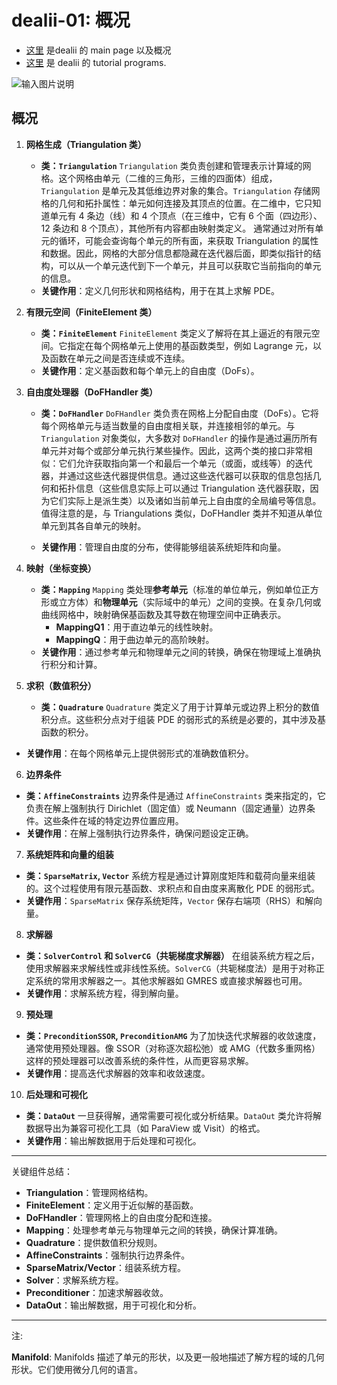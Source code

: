 # dealii-01: 概况

* [这里](https://dealii.org/current/doxygen/deal.II/) 是dealii 的 main page 以及概况
* [这里](https://dealii.org/current/doxygen/deal.II/Tutorial.html) 是 dealii 的 tutorial programs.



![输入图片说明](https://dealii.org/current/doxygen/deal.II/dot_inline_dotgraph_11.png)

## 概况

1. **网格生成（Triangulation 类）**

	-   **类：`Triangulation`** `Triangulation` 类负责创建和管理表示计算域的网格。这个网格由单元（二维的三角形，三维的四面体）组成，`Triangulation` 是单元及其低维边界对象的集合。`Triangulation` 存储网格的几何和拓扑属性：单元如何连接及其顶点的位置。在二维中，它只知道单元有 4 条边（线）和 4 个顶点（在三维中，它有 6 个面（四边形）、12 条边和 8 个顶点），其他所有内容都由映射类定义。
	通常通过对所有单元的循环，可能会查询每个单元的所有面，来获取 Triangulation 的属性和数据。因此，网格的大部分信息都隐藏在迭代器后面，即类似指针的结构，可以从一个单元迭代到下一个单元，并且可以获取它当前指向的单元的信息。
	-   **关键作用**：定义几何形状和网格结构，用于在其上求解 PDE。

2. **有限元空间（FiniteElement 类）**

	-   **类：`FiniteElement`** `FiniteElement` 类定义了解将在其上逼近的有限元空间。它指定在每个网格单元上使用的基函数类型，例如 Lagrange 元，以及函数在单元之间是否连续或不连续。
	-   **关键作用**：定义基函数和每个单元上的自由度（DoFs）。

3. **自由度处理器（DoFHandler 类）**

	-   **类：`DoFHandler`** `DoFHandler` 类负责在网格上分配自由度（DoFs）。它将每个网格单元与适当数量的自由度相关联，并连接相邻的单元。与 `Triangulation` 对象类似，大多数对 `DoFHandler` 的操作是通过遍历所有单元并对每个或部分单元执行某些操作。因此，这两个类的接口非常相似：它们允许获取指向第一个和最后一个单元（或面，或线等）的迭代器，并通过这些迭代器提供信息。通过这些迭代器可以获取的信息包括几何和拓扑信息（这些信息实际上可以通过 Triangulation 迭代器获取，因为它们实际上是派生类）以及诸如当前单元上自由度的全局编号等信息。值得注意的是，与 Triangulations 类似，DoFHandler 类并不知道从单位单元到其各自单元的映射。

	-   **关键作用**：管理自由度的分布，使得能够组装系统矩阵和向量。

4. **映射（坐标变换）**

	-   **类：`Mapping`** `Mapping` 类处理**参考单元**（标准的单位单元，例如单位正方形或立方体）和**物理单元**（实际域中的单元）之间的变换。在复杂几何或曲线网格中，映射确保基函数及其导数在物理空间中正确表示。
	    -   **MappingQ1**：用于直边单元的线性映射。
	    -   **MappingQ**：用于曲边单元的高阶映射。
	-   **关键作用**：通过参考单元和物理单元之间的转换，确保在物理域上准确执行积分和计算。

5. **求积（数值积分）**

	-   **类：`Quadrature`** `Quadrature` 类定义了用于计算单元或边界上积分的数值积分点。这些积分点对于组装 PDE 的弱形式的系统是必要的，其中涉及基函数的积分。
-   **关键作用**：在每个网格单元上提供弱形式的准确数值积分。

6. **边界条件**

-   **类：`AffineConstraints`** 边界条件是通过 `AffineConstraints` 类来指定的，它负责在解上强制执行 Dirichlet（固定值）或 Neumann（固定通量）边界条件。这些条件在域的特定边界位置应用。
-   **关键作用**：在解上强制执行边界条件，确保问题设定正确。

7. **系统矩阵和向量的组装**

-   **类：`SparseMatrix`, `Vector`** 系统方程是通过计算刚度矩阵和载荷向量来组装的。这个过程使用有限元基函数、求积点和自由度来离散化 PDE 的弱形式。
-   **关键作用**：`SparseMatrix` 保存系统矩阵，`Vector` 保存右端项（RHS）和解向量。

8. **求解器**

-   **类：`SolverControl` 和 `SolverCG`（共轭梯度求解器）** 在组装系统方程之后，使用求解器来求解线性或非线性系统。`SolverCG`（共轭梯度法）是用于对称正定系统的常用求解器之一。其他求解器如 GMRES 或直接求解器也可用。
-   **关键作用**：求解系统方程，得到解向量。

9. **预处理**

-   **类：`PreconditionSSOR`, `PreconditionAMG`** 为了加快迭代求解器的收敛速度，通常使用预处理器。像 SSOR（对称逐次超松弛）或 AMG（代数多重网格）这样的预处理器可以改善系统的条件性，从而更容易求解。
-   **关键作用**：提高迭代求解器的效率和收敛速度。

10. **后处理和可视化**

-   **类：`DataOut`** 一旦获得解，通常需要可视化或分析结果。`DataOut` 类允许将解数据导出为兼容可视化工具（如 ParaView 或 Visit）的格式。
-   **关键作用**：输出解数据用于后处理和可视化。

___

关键组件总结：

-   **Triangulation**：管理网格结构。
-   **FiniteElement**：定义用于近似解的基函数。
-   **DoFHandler**：管理网格上的自由度分配和连接。
-   **Mapping**：处理参考单元与物理单元之间的转换，确保计算准确。
-   **Quadrature**：提供数值积分规则。
-   **AffineConstraints**：强制执行边界条件。
-   **SparseMatrix/Vector**：组装系统方程。
-   **Solver**：求解系统方程。
-   **Preconditioner**：加速求解器收敛。
-   **DataOut**：输出解数据，用于可视化和分析。




___
注: 

**Manifold**: Manifolds 描述了单元的形状，以及更一般地描述了解方程的域的几何形状。它们使用微分几何的语言。











<!--stackedit_data:
eyJoaXN0b3J5IjpbLTIwNzc0MzI0NDgsNTk5NzgxNDQ4LDEyMz
QxMzQzMDksLTI5MDM1MjY3OCwtNDcxNDQxNzQxLC0xNTIwODIz
NTAsLTQ2NTc0NzQyMywtMTgxOTA2NjUxNiwxMTY0MTA4NDEwXX
0=
-->
